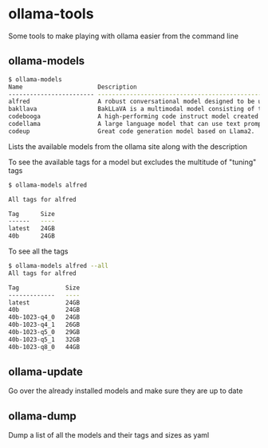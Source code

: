 # ollama-tools
Some tools to make playing with ollama easier from the command line

## ollama-models

```bash
$ ollama-models
Name                     Description
------------------------ ---------------------------------------------------------------...
alfred                   A robust conversational model designed to be used for both chat...
bakllava                 BakLLaVA is a multimodal model consisting of the Mistral 7B bas...
codebooga                A high-performing code instruct model created by merging two ex...
codellama                A large language model that can use text prompts to generate an...
codeup                   Great code generation model based on Llama2.
```
Lists the available models from the ollama site along with the description

To see the available tags for a model but excludes the multitude of "tuning" tags

```bash
$ ollama-models alfred

All tags for alfred

Tag      Size
------   ----
latest   24GB
40b      24GB
```

To see all the tags

```bash
$ ollama-models alfred --all
All tags for alfred

Tag             Size
-------------   ----
latest          24GB
40b             24GB
40b-1023-q4_0   24GB
40b-1023-q4_1   26GB
40b-1023-q5_0   29GB
40b-1023-q5_1   32GB
40b-1023-q8_0   44GB
```
## ollama-update

Go over the already installed models and make sure they are up to date

## ollama-dump

Dump a list of all the models and their tags and sizes as yaml
